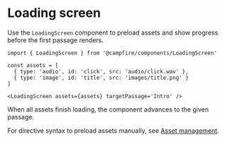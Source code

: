 # Loading screen

Use the `LoadingScreen` component to preload assets and show progress before the first passage renders.

```tsx
import { LoadingScreen } from '@campfire/components/LoadingScreen'

const assets = [
  { type: 'audio', id: 'click', src: 'audio/click.wav' },
  { type: 'image', id: 'title', src: 'images/title.png' }
]

<LoadingScreen assets={assets} targetPassage='Intro' />
```

When all assets finish loading, the component advances to the given passage.

For directive syntax to preload assets manually, see [Asset management](directives/asset-management.md).
